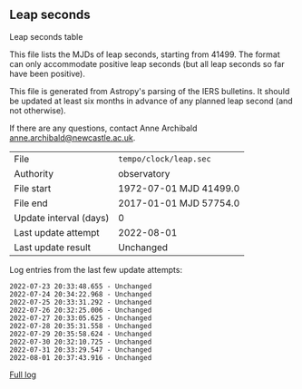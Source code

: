 
## Leap seconds

Leap seconds table

This file lists the MJDs of leap seconds, starting from 41499.
The format can only accommodate positive leap seconds (but all
leap seconds so far have been positive).

This file is generated from Astropy's parsing of the IERS
bulletins. It should be updated at least six months in advance
of any planned leap second (and not otherwise).

If there are any questions, contact Anne Archibald
<anne.archibald@newcastle.ac.uk>.

|     |     |
|:--- |:--- |
| File | `tempo/clock/leap.sec` |
| Authority | observatory |
| File start | 1972-07-01 MJD 41499.0 |
| File end | 2017-01-01 MJD 57754.0 |
| Update interval (days) | 0 |
| Last update attempt | 2022-08-01 |
| Last update result | Unchanged |

Log entries from the last few update attempts:
```
2022-07-23 20:33:48.655 - Unchanged
2022-07-24 20:34:22.968 - Unchanged
2022-07-25 20:33:31.292 - Unchanged
2022-07-26 20:32:25.006 - Unchanged
2022-07-27 20:33:05.625 - Unchanged
2022-07-28 20:35:31.558 - Unchanged
2022-07-29 20:35:58.624 - Unchanged
2022-07-30 20:32:10.725 - Unchanged
2022-07-31 20:33:29.547 - Unchanged
2022-08-01 20:37:43.916 - Unchanged
```
[Full log](https://raw.githubusercontent.com/ipta/pulsar-clock-corrections/main/log/tempo/clock/leap.sec.log)

